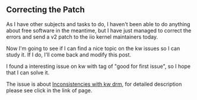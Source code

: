 ## Correcting the Patch

As I have other subjects and tasks to do, I haven't been able to do anything about free software in the meantime, but I have just managed to correct the errors and send a v2 patch to the iio kernel maintainers today.

Now I'm going to see if I can find a nice topic on the kw issues so I can study it. If I do, I'll come back and modify this post.

I found a interesting issue on kw with tag of "good for first issue", so I hope that I can solve it.

The issue is about [Inconsistencies with kw drm](https://github.com/kworkflow/kworkflow/issues/1002), for detailed description please see click in the link of page. 
